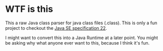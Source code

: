 # WTF is this
This a raw Java class parser for java class files (.class). This is only a fun project to checkout the [Java SE specification 22](https://docs.oracle.com/javase/specs/jvms/se22/jvms22.pdf).

I might want to convert this into a Java Runtime at a later point. You might be asking why what anyone ever want to this, because I think it's fun.
